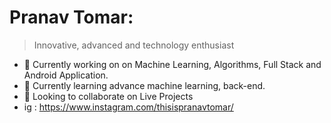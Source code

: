 # Pranav Tomar:
> Innovative, advanced and technology enthusiast

<!--

Here are some ideas to get you started:


- ⚡ Fun fact : 
-->

- 🔭 Currently working on on Machine Learning, Algorithms, Full Stack and Android Application.
- 🌱 Currently learning advance machine learning, back-end.
- 👯 Looking to collaborate on Live Projects 
- ig : https://www.instagram.com/thisispranavtomar/
